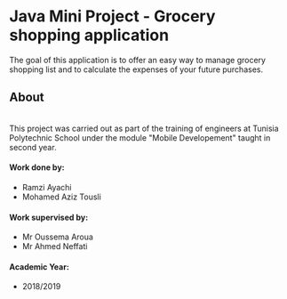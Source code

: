# Java Mini Project - Grocery shopping application
The goal of this application is to offer an easy way to manage grocery shopping list and to calculate the expenses of your future purchases.
<h2> About </h2>
</br> This project was carried out as part of the training of engineers at Tunisia Polytechnic School under the module "Mobile Developement" taught in second year.
<h4> Work done by: </h4>
<ul>
<li>  Ramzi Ayachi </li>
<li>  Mohamed Aziz Tousli </li>
</ul>
<h4> Work supervised by: </h4>
<ul>
<li>  Mr Oussema Aroua </li>
<li>  Mr Ahmed Neffati </li>
</ul>
<h4> Academic Year: </h4>
<ul>
<li>  2018/2019 </li>
</ul>
